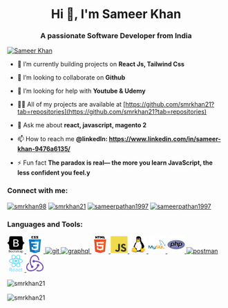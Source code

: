 <h1 align="center">Hi 👋, I'm Sameer Khan</h1>
<h3 align="center">A passionate Software Developer from India</h3>

<p align="left"> <a href="https://twitter.com/sameer_sde" target="blank"><img src="https://img.shields.io/twitter/follow/sameer_sde?logo=twitter&style=for-the-badge" alt="Sameer Khan" /></a> </p>

- 🌱 I’m currently building projects on **React Js, Tailwind Css**

- 👯 I’m looking to collaborate on **Github**

- 🤝 I’m looking for help with **Youtube & Udemy**

- 👨‍💻 All of my projects are available at [https://github.com/smrkhan21?tab=repositories](https://github.com/smrkhan21?tab=repositories)

- 💬 Ask me about **react, javascript, magento 2**

- 📫 How to reach me **@linkedIn: https://www.linkedin.com/in/sameer-khan-9476a6135/**

- ⚡ Fun fact **The paradox is real— the more you learn JavaScript, the less confident you feel.y**

<h3 align="left">Connect with me:</h3>
<p align="left">
<a href="https://twitter.com/smrkhan98" target="blank"><img align="center" src="https://raw.githubusercontent.com/rahuldkjain/github-profile-readme-generator/master/src/images/icons/Social/twitter.svg" alt="smrkhan98" height="30" width="40" /></a>
<a href="https://linkedin.com/in/smrkhan21" target="blank"><img align="center" src="https://raw.githubusercontent.com/rahuldkjain/github-profile-readme-generator/master/src/images/icons/Social/linked-in-alt.svg" alt="smrkhan21" height="30" width="40" /></a>
<a href="https://codesandbox.com/sameerpathan1997" target="blank"><img align="center" src="https://raw.githubusercontent.com/rahuldkjain/github-profile-readme-generator/master/src/images/icons/Social/codesandbox.svg" alt="sameerpathan1997" height="30" width="40" /></a>
<a href="https://www.leetcode.com/sameerpathan1997" target="blank"><img align="center" src="https://raw.githubusercontent.com/rahuldkjain/github-profile-readme-generator/master/src/images/icons/Social/leet-code.svg" alt="sameerpathan1997" height="30" width="40" /></a>
</p>

<h3 align="left">Languages and Tools:</h3>
<p align="left"> <a href="https://getbootstrap.com" target="_blank" rel="noreferrer"> <img src="https://raw.githubusercontent.com/devicons/devicon/master/icons/bootstrap/bootstrap-plain-wordmark.svg" alt="bootstrap" width="40" height="40"/> </a> <a href="https://www.w3schools.com/css/" target="_blank" rel="noreferrer"> <img src="https://raw.githubusercontent.com/devicons/devicon/master/icons/css3/css3-original-wordmark.svg" alt="css3" width="40" height="40"/> </a> <a href="https://git-scm.com/" target="_blank" rel="noreferrer"> <img src="https://www.vectorlogo.zone/logos/git-scm/git-scm-icon.svg" alt="git" width="40" height="40"/> </a> <a href="https://graphql.org" target="_blank" rel="noreferrer"> <img src="https://www.vectorlogo.zone/logos/graphql/graphql-icon.svg" alt="graphql" width="40" height="40"/> </a> <a href="https://www.w3.org/html/" target="_blank" rel="noreferrer"> <img src="https://raw.githubusercontent.com/devicons/devicon/master/icons/html5/html5-original-wordmark.svg" alt="html5" width="40" height="40"/> </a> <a href="https://developer.mozilla.org/en-US/docs/Web/JavaScript" target="_blank" rel="noreferrer"> <img src="https://raw.githubusercontent.com/devicons/devicon/master/icons/javascript/javascript-original.svg" alt="javascript" width="40" height="40"/> </a> <a href="https://www.linux.org/" target="_blank" rel="noreferrer"> <img src="https://raw.githubusercontent.com/devicons/devicon/master/icons/linux/linux-original.svg" alt="linux" width="40" height="40"/> </a> <a href="https://www.mysql.com/" target="_blank" rel="noreferrer"> <img src="https://raw.githubusercontent.com/devicons/devicon/master/icons/mysql/mysql-original-wordmark.svg" alt="mysql" width="40" height="40"/> </a> <a href="https://www.php.net" target="_blank" rel="noreferrer"> <img src="https://raw.githubusercontent.com/devicons/devicon/master/icons/php/php-original.svg" alt="php" width="40" height="40"/> </a> <a href="https://postman.com" target="_blank" rel="noreferrer"> <img src="https://www.vectorlogo.zone/logos/getpostman/getpostman-icon.svg" alt="postman" width="40" height="40"/> </a> <a href="https://reactjs.org/" target="_blank" rel="noreferrer"> <img src="https://raw.githubusercontent.com/devicons/devicon/master/icons/react/react-original-wordmark.svg" alt="react" width="40" height="40"/> </a> <a href="https://redux.js.org" target="_blank" rel="noreferrer"> <img src="https://raw.githubusercontent.com/devicons/devicon/master/icons/redux/redux-original.svg" alt="redux" width="40" height="40"/> </a> </p>

<p><img align="center" src="https://github-readme-stats.vercel.app/api/top-langs?username=smrkhan21&show_icons=true&locale=en&layout=compact" alt="smrkhan21" /></p>

<p><img align="center" src="https://github-readme-streak-stats.herokuapp.com/?user=smrkhan21&" alt="smrkhan21" /></p>
